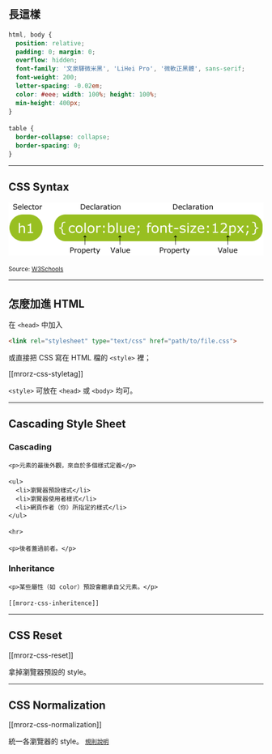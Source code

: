 長這樣
-----

```css
html, body {
  position: relative;
  padding: 0; margin: 0;
  overflow: hidden;
  font-family: '文泉驛微米黑', 'LiHei Pro', '微軟正黑體', sans-serif;
  font-weight: 200;
  letter-spacing: -0.02em;
  color: #eee; width: 100%; height: 100%;
  min-height: 400px;
}

table {
  border-collapse: collapse;
  border-spacing: 0;
}
```

---

CSS Syntax
----------

![CSS syntax](images/css/selector.gif?borderless)

<small>Source: [W3Schools](http://w3schools.com/css/css_syntax.asp)</small>

---

怎麼加進 HTML
-----------

在 `<head>` 中加入

```html
<link rel="stylesheet" type="text/css" href="path/to/file.css">
```

或直接把 CSS 寫在 HTML 檔的 `<style>` 裡；

[[mrorz-css-styletag]]

`<style>` 可放在 `<head>` 或 `<body>` 均可。

---

Cascading Style Sheet
---------------------
<!-- https://developer.mozilla.org/en/CSS/Getting_Started/Cascading_and_inheritance -->

<div class="row">
  <div class="span3">
    <h3>Cascading</h3>

    <p>元素的最後外觀，來自於多個樣式定義</p>

    <ul>
      <li>瀏覽器預設樣式</li>
      <li>瀏覽器使用者樣式</li>
      <li>網頁作者（你）所指定的樣式</li>
    </ul>

    <hr>

    <p>後者蓋過前者。</p>

  </div>
  <div class="span3">
    <h3>Inheritance</h3>

    <p>某些屬性（如 color）預設會繼承自父元素。</p>

    [[mrorz-css-inheritence]]
  </div>
</div>

---

CSS Reset
---------

[[mrorz-css-reset]]

拿掉瀏覽器預設的 style。

---

CSS Normalization
-----------------

[[mrorz-css-normalization]]

統一各瀏覽器的 style。 <small>[規則說明](https://github.com/necolas/normalize.css/wiki)</small>

